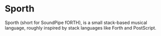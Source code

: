 # Sporth

Sporth (short for SoundPipe fORTH), is a small stack-based musical language, roughly
inspired by stack languages like Forth and PostScript.


